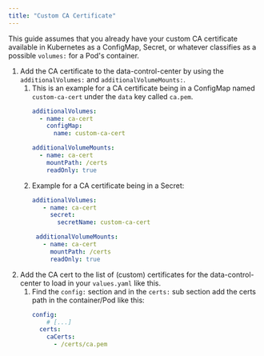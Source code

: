 ```yaml
---
title: "Custom CA Certificate"
---
```


This guide assumes that you already have your custom CA certificate available in Kubernetes as a ConfigMap, Secret, or whatever classifies as a possible `volumes:` for a Pod's container.

1. Add the CA certificate to the data-control-center by using the `additionalVolumes:` and `additionalVolumeMounts:`.
    1. This is an example for a CA certificate being in a ConfigMap named `custom-ca-cert` under the `data` key called `ca.pem`.
        ```yaml
        additionalVolumes:
          - name: ca-cert
            configMap:
              name: custom-ca-cert

        additionalVolumeMounts:
          - name: ca-cert
            mountPath: /certs
            readOnly: true
        ```
    2. Example for a CA certificate being in a Secret:
       ```yaml
       additionalVolumes:
          - name: ca-cert
            secret:
              secretName: custom-ca-cert

        additionalVolumeMounts:
          - name: ca-cert
            mountPath: /certs
            readOnly: true
       ```
2. Add the CA cert to the list of (custom) certificates for the data-control-center to load in your `values.yaml` like this.
   1. Find the `config:` section and in the `certs:`  sub section add the certs path in the container/Pod like this:
        ```yaml
        config:
            # [...]
          certs:
            caCerts:
              - /certs/ca.pem
        ```
